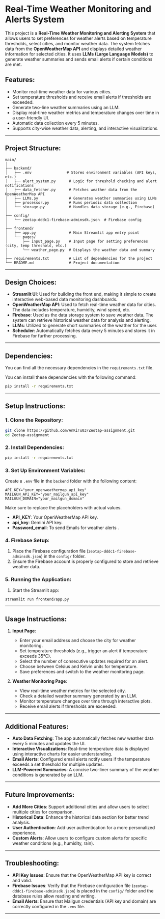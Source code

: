 
# Real-Time Weather Monitoring and Alerts System

This project is a **Real-Time Weather Monitoring and Alerting System** that allows users to set preferences for weather alerts based on temperature thresholds, select cities, and monitor weather data. The system fetches data from the **OpenWeatherMap API** and displays detailed weather information for selected cities. It uses **LLMs (Large Language Models)** to generate weather summaries and sends email alerts if certain conditions are met.

## Features:
- Monitor real-time weather data for various cities.
- Set temperature thresholds and receive email alerts if thresholds are exceeded.
- Generate two-line weather summaries using an LLM.
- Display real-time weather metrics and temperature changes over time in a user-friendly UI.
- Automatic data collection every 5 minutes.
- Supports city-wise weather data, alerting, and interactive visualizations.

---

## Project Structure:

```
main/
│
├── backend/
│   ├── .env                # Stores environment variables (API keys, etc.)
│   ├── alert_system.py      # Logic for threshold checking and alert notifications
│   ├── data_fetcher.py      # Fetches weather data from the OpenWeatherMap API
│   ├── LLMs.py              # Generates weather summaries using LLMs
│   ├── processor.py         # Runs periodic data collection
│   └── storage.py           # Handles data storage (e.g., Firebase)
│
├── config/
│   └── zeotap-dddc1-firebase-adminsdk.json  # Firebase config
│
├── frontend/
│   ├── app.py               # Main Streamlit app entry point
│   └── pages/
│       ├── input_page.py    # Input page for setting preferences (city, temp threshold, etc.)
│       └── weather_page.py  # Displays the weather data and summary
│
├── requirements.txt         # List of dependencies for the project
└── README.md                # Project documentation
```

---

## Design Choices:

- **Streamlit UI**: Used for building the front end, making it simple to create interactive web-based data monitoring dashboards.
- **OpenWeatherMap API**: Used to fetch real-time weather data for cities. The data includes temperature, humidity, wind speed, etc.
- **Firebase**: Used as the data storage system to save weather data. The system can retrieve historical weather data for analysis and alerting.
- **LLMs**: Utilized to generate short summaries of the weather for the user.
- **Scheduler**: Automatically fetches data every 5 minutes and stores it in Firebase for further processing.

---

## Dependencies:

You can find all the necessary dependencies in the `requirements.txt` file.

You can install these dependencies with the following command:

```bash
pip install -r requirements.txt
```

---

## Setup Instructions:

### 1. Clone the Repository:

```bash
git clone https://github.com/AnKiTu03/Zeotap-assignment.git
cd Zeotap-assignment
```

### 2. Install Dependencies:

```bash
pip install -r requirements.txt
```

### 3. Set Up Environment Variables:

Create a `.env` file in the `backend` folder with the following content:

```env
API_KEY="your_openweathermap_api_key"
MAILGUN_API_KEY="your_mailgun_api_key"
MAILGUN_DOMAIN="your_mailgun_domain"
```

Make sure to replace the placeholders with actual values. 

- **API_KEY**: Your OpenWeatherMap API key.
- **api_key**: Gemini API key.
- **Password_email**: To send Emails for weather alerts .

### 4. Firebase Setup:

1. Place the Firebase configuration file (`zeotap-dddc1-firebase-adminsdk.json`) in the `config/` folder.
2. Ensure the Firebase account is properly configured to store and retrieve weather data.

### 5. Running the Application:


1. Start the Streamlit app:

```bash
streamlit run frontend/app.py
```

---

## Usage Instructions:

1. **Input Page**:
   - Enter your email address and choose the city for weather monitoring.
   - Set temperature thresholds (e.g., trigger an alert if temperature exceeds 35°C).
   - Select the number of consecutive updates required for an alert.
   - Choose between Celsius and Kelvin units for temperature.
   - Save preferences and switch to the weather monitoring page.

2. **Weather Monitoring Page**:
   - View real-time weather metrics for the selected city.
   - Check a detailed weather summary generated by an LLM.
   - Monitor temperature changes over time through interactive plots.
   - Receive email alerts if thresholds are exceeded.

---

## Additional Features:

- **Auto Data Fetching**: The app automatically fetches new weather data every 5 minutes and updates the UI.
- **Interactive Visualizations**: Real-time temperature data is displayed using interactive charts for easier understanding.
- **Email Alerts**: Configured email alerts notify users if the temperature exceeds a set threshold for multiple updates.
- **LLM-Powered Summaries**: A concise two-liner summary of the weather conditions is generated by an LLM.

---

## Future Improvements:

- **Add More Cities**: Support additional cities and allow users to select multiple cities for comparison.
- **Historical Data**: Enhance the historical data section for better trend analysis.
- **User Authentication**: Add user authentication for a more personalized experience.
- **Custom Alerts**: Allow users to configure custom alerts for specific weather conditions (e.g., humidity, rain).
  
---

## Troubleshooting:

- **API Key Issues**: Ensure that the OpenWeatherMap API key is correct and valid.
- **Firebase Issues**: Verify that the Firebase configuration file (`zeotap-dddc1-firebase-adminsdk.json`) is placed in the `config/` folder and the database rules allow reading and writing.
- **Email Alerts**: Ensure that Mailgun credentials (API key and domain) are correctly configured in the `.env` file.

---
